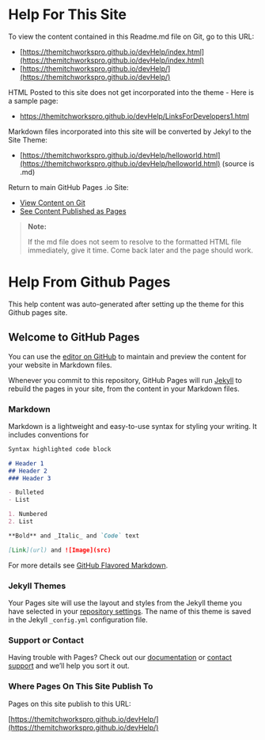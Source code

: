# Help For This Site
To view the content contained in this Readme.md file on Git, go to this URL:
<!-- Note: hyperlinks require full []() in order to publish as link on the github pages site -->
- [https://themitchworkspro.github.io/devHelp/index.html](https://themitchworkspro.github.io/devHelp/index.html)
- [https://themitchworkspro.github.io/devHelp/](https://themitchworkspro.github.io/devHelp/)

<!-- To see the original source (unedited) for help on the theme for this site - try just this:
     https://themitchworkspro.github.io/devHelp/ -->

HTML Posted to this site does not get incorporated into the theme - Here is a sample page<!-- inline comment -->:
- https://themitchworkspro.github.io/devHelp/LinksForDevelopers1.html

Markdown files incorporated into this site will be converted by Jekyl to the Site Theme:
- [https://themitchworkspro.github.io/devHelp/helloworld.html](https://themitchworkspro.github.io/devHelp/helloworld.html)  (source is .md)

Return to main GitHub Pages .io Site:
- [View Content on Git](https://TheMitchWorksPro/themitchworkspro.github.io/)
- [See Content Published as Pages](https://themitchworkspro.github.io/)

>**Note:**
>
>If the md file does not seem to resolve to the formatted HTML file immediately, give it time.
>Come back later and the page should work.


# Help From Github Pages
This help content was auto-generated after setting up the theme for this Github pages site.

## Welcome to GitHub Pages

You can use the [editor on GitHub](https://github.com/TheMitchWorksPro/devHelp/edit/master/README.md) to maintain and preview the content for your website in Markdown files.

Whenever you commit to this repository, GitHub Pages will run [Jekyll](https://jekyllrb.com/) to rebuild the pages in your site, from the content in your Markdown files.

### Markdown

Markdown is a lightweight and easy-to-use syntax for styling your writing. It includes conventions for

```markdown
Syntax highlighted code block

# Header 1
## Header 2
### Header 3

- Bulleted
- List

1. Numbered
2. List

**Bold** and _Italic_ and `Code` text

[Link](url) and ![Image](src)
```

For more details see [GitHub Flavored Markdown](https://guides.github.com/features/mastering-markdown/).

### Jekyll Themes

Your Pages site will use the layout and styles from the Jekyll theme you have selected in your [repository settings](https://github.com/TheMitchWorksPro/devHelp/settings). The name of this theme is saved in the Jekyll `_config.yml` configuration file.

### Support or Contact

Having trouble with Pages? Check out our [documentation](https://help.github.com/categories/github-pages-basics/) or [contact support](https://github.com/contact) and we’ll help you sort it out.

### Where Pages On This Site Publish To
Pages on this site publish to this URL:

[https://themitchworkspro.github.io/devHelp/](https://themitchworkspro.github.io/devHelp/)
